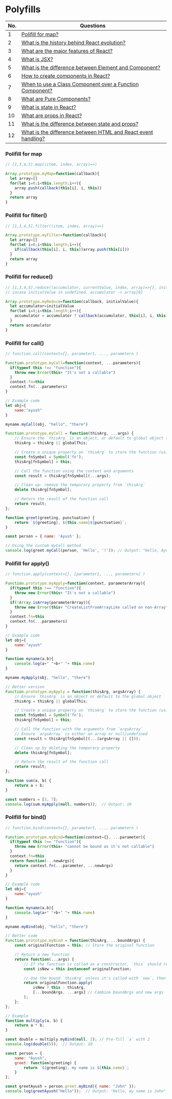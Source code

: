 # Polyfills  

| No. | Questions                                                                                                                                                                                                                        |
| --- | -------------------------------------------------------------------------------------------------------------------------------------------------------------------------------------------------------------------------------- |
| 1   | [Polifill for map?](#Polifill-for-map)                                                                                                                                                                                                 |
| 2   | [What is the history behind React evolution?](#What-is-the-history-behind-React-evolution)                                                                                                                                       |
| 3   | [What are the major features of React?](#what-are-the-major-features-of-react)                                                                                                                                                   |
| 4   | [What is JSX?](#what-is-jsx)                                                                                                                                                                                                     |
| 5   | [What is the difference between Element and Component?](#what-is-the-difference-between-element-and-component)                                                                                                                   |
| 6   | [How to create components in React?](#how-to-create-components-in-react)                                                                                                                                                         |
| 7   | [When to use a Class Component over a Function Component?](#when-to-use-a-class-component-over-a-function-component)                                                                                                             |
| 8   | [What are Pure Components?](#what-are-pure-components)                                                                                                                                                                           |
| 9   | [What is state in React?](#what-is-state-in-react)                                                                                                                                                                               |
| 10  | [What are props in React?](#what-are-props-in-react)                                                                                                                                                                             |
| 11  | [What is the difference between state and props?](#what-is-the-difference-between-state-and-props)                                                                                                                               |
| 12  | [What is the difference between HTML and React event handling?](#what-is-the-difference-between-html-and-react-event-handling)                                                                                                   |

### Polifill for map
```javascript
// [1,3,4,5].map((item, index, array)=>)

Array.prototype.myMap=function(callback){
  let array=[]
  for(let i=0;i<this.length;i++){
    array.push(callback(this[i], i, this))
  }
  return array
}
```

### Polifill for filter()
```javascript
// [1,3,4,5].filter((item, index, array)=>)

Array.prototype.myFilter=function(callback){
  let array=[]
  for(let i=0;i<this.length;i++){
    if(callback(this[i], i, this))array.push(this[i]))
  }
  return array
}
```


### Polifill for reduce()
```javascript
// [1,3,4,5].reduce((accumulator, currentValue, index, array)=>{}, initialValue)
// incase initialValue in undefined, accumulator -> array[0]

Array.prototype.myReduce=function(callback, initialValue){
  let accumulator=initialValue
  for(let i=0;i<this.length;i++){
    accumulator = accumulator ? callback(accumulator, this[i], i, this) : this[i]
  }
  return accumulator
}
```

### Polifill for call()
```javascript
// function.call(context={}, parameter1, ..., parametern )

Function.prototype.myCall=function(context, ...parameters){
  if(typeof this !== "function"){
    throw new Error(this+ "It's not a callable")
  }
  context.fn=this
  context.fn(...parameters)
}
```
```javascript
// Example code
let obj={
    name:"ayush"
}

myname.myCall(obj, "hello", "there")

```
```javascript
Function.prototype.myCall = function(thisArg, ...args) {
    // Ensure the `thisArg` is an object, or default to global object (window or globalThis)
    thisArg = thisArg || globalThis;

    // Create a unique property on `thisArg` to store the function (using Symbol to avoid name clashes)
    const fnSymbol = Symbol('fn');
    thisArg[fnSymbol] = this;

    // Call the function using the context and arguments
    const result = thisArg[fnSymbol](...args);

    // Clean up: remove the temporary property from `thisArg`
    delete thisArg[fnSymbol];

    // Return the result of the function call
    return result;
};

function greet(greeting, punctuation) {
    return `${greeting}, ${this.name}${punctuation}`;
}

const person = { name: 'Ayush' };

// Using the custom myCall method
console.log(greet.myCall(person, 'Hello', '!')); // Output: "Hello, Ayush!"

```

### Polifill for apply()
```javascript
// function.apply(context={}, [parameter1, ..., parametern] )

Function.prototype.myApply=function(context, parameterArray){
  if(typeof this !== "function"){
    throw new Error(this+ "It's not a callable")
  }
  if(!Array.isArray(parameterArray)){
    throw new Error(this+ "CreateListFromArrayLike called on non-Array")
  }
  context.fn=this
  context.fn(...parameters)
}
```
```javascript
// Example code
let obj={
    name:"ayush"
}

function myname(a,b){
    console.log(a+" "+b+" "+ this.name)
}

myname.myApply(obj, "hello", "there")
```

```javascript
// Better version
Function.prototype.myApply = function(thisArg, argsArray) {
    // Ensure `thisArg` is an object or default to the global object
    thisArg = thisArg || globalThis;

    // Create a unique property on `thisArg` to store the function (using Symbol to avoid name clashes)
    const fnSymbol = Symbol('fn');
    thisArg[fnSymbol] = this;

    // Call the function with the arguments from `argsArray`
    // Ensure `argsArray` is either an array or null/undefined
    const result = thisArg[fnSymbol](...(argsArray || []));

    // Clean up by deleting the temporary property
    delete thisArg[fnSymbol];

    // Return the result of the function call
    return result;
};

function sum(a, b) {
    return a + b;
}

const numbers = [3, 7];
console.log(sum.myApply(null, numbers));  // Output: 10

```
### Polifill for bind()
```javascript
// function.bind(context={}, parameter1, ..., parametern )

Function.prototype.myBind=function(context={}, ...parameter){
  if(typeof this !== "function"){
    throw new Error(this+ "cannot be bound as it's not callable")
  }
  context.fn=this
  return function(...newArgs){
    return context.fn(...parameter, ...newArgs) 
  }
}
```
```javascript
// Example code
let obj={
    name:"ayush"
}

function myname(a,b){
    console.log(a+" "+b+" "+ this.name)
}

myname.myBind(obj, "hello", "there")

```

```javascript
// Better code
Function.prototype.myBind = function(thisArg, ...boundArgs) {
    const originalFunction = this; // Store the original function

    // Return a new function
    return function(...args) {
        // If the function is called as a constructor, `this` should refer to the new instance.
        const isNew = this instanceof originalFunction;

        // Use the bound `thisArg` unless it's called with `new`, then use `this`.
        return originalFunction.apply(
            isNew ? this : thisArg, 
            [...boundArgs, ...args] // Combine boundArgs and new args
        );
    };
};

// Example
function multiply(a, b) {
    return a * b;
}

const double = multiply.myBind(null, 2); // Pre-fill `a` with 2
console.log(double(5));  // Output: 10

const person = {
    name: "Ayush",
    greet: function(greeting) {
        return `${greeting}, my name is ${this.name}`;
    }
};

const greetAyush = person.greet.myBind({ name: "John" });
console.log(greetAyush("Hello"));  // Output: "Hello, my name is John"


```

